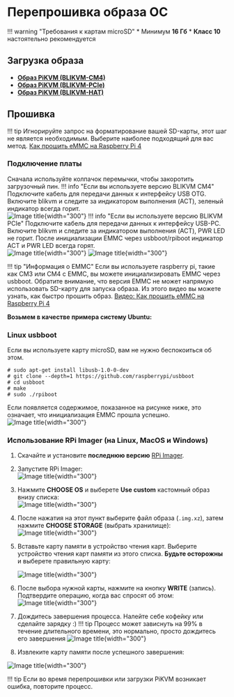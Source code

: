 # Перепрошивка образа ОС

!!! warning "Требования к картам microSD"
    * Минимум **16 Гб**
    * **Класс 10** настоятельно рекомендуется

## Загрузка образа

* **[Образ PiKVM (BLIKVM-CM4)](https://drive.google.com/file/d/1wBeygdHefMrdtQUCm6dKgQg1b8D4yIhk/view?usp=sharing)**
* **[Образ PiKVM (BLIKVM-PCIe)](https://drive.google.com/file/d/1lsZRhSrK3w_OE7MG1ycY6YeiT3jfJS4A/view?usp=sharing)**
* **[Образ PiKVM (BLIKVM-HAT)](https://mgk9cjip0o.feishu.cn/file/boxcnYAhGhLxaEVOQdSrNiD1Pbg?from=from_copylink)**

## Прошивка

!!! tip
    Игнорируйте запрос на форматирование вашей SD-карты, этот шаг не является необходимым. Выберите наиболее подходящий для вас метод.
    [Как прошить eMMC на Raspberry Pi 4](https://www.youtube.com/watch?v=jp_mF1RknU4)

### Подключение платы
Сначала используйте колпачок перемычки, чтобы закоротить загрузочный пин.
!!! info "Если вы используете версию BLIKVM CM4"
    Подключите кабель для передачи данных к интерфейсу USB OTG. Включите blikvm и следите за индикатором выполнения (ACT), зеленый индикатор всегда горит.  
    ![Image title](assets/images/flash_os/flash_led-300x300.png){width="300"}
!!! info "Если вы используете версию BLIKVM PCIe"
    Подключите кабель для передачи данных к интерфейсу USB-PC. Включите blikvm и следите за индикатором выполнения (ACT), PWR LED не горит. 
    После инициализации EMMC через usbboot/rpiboot индикатор ACT и PWR LED всегда горят.  
    ![Image title](assets/images/flash_os/pcie-flash-boot.jpg){width="300"}
    ![Image title](assets/images/flash_os/pcie_flash_after_rpiboot.jpg){width="300"}
    
!!! tip "Информация о EMMC"
    Если вы используете raspberry pi, такие как CM3 или CM4 с EMMC, вы можете инициализировать EMMC через usbboot. Обратите внимание, что версия EMMC не может напрямую использовать SD-карту для запуска образа. Из этого видео вы можете узнать, как быстро прошить образ. [Видео: Как прошить eMMC на Raspberry Pi 4](https://www.youtube.com/watch?v=jp_mF1RknU4)

**Возьмем в качестве примера систему Ubuntu:**
###  Linux usbboot
Если вы используете карту microSD, вам не нужно беспокоиться об этом.
```
# sudo apt-get install libusb-1.0-0-dev  
# git clone --depth=1 https://github.com/raspberrypi/usbboot
# cd usbboot
# make
# sudo ./rpiboot
```
Если появляется содержимое, показанное на рисунке ниже, это означает, что инициализация EMMC прошла успешно.  
![Image title](assets/images/flash_os/flash_rpiboot.png){width="300"}

### Использование RPi Imager (на Linux, MacOS и Windows)

1. Скачайте и установите **последнюю версию** [RPi Imager](https://github.com/raspberrypi/rpi-imager/releases).

2. Запустите RPi Imager:  
![Image title](assets/images/flash_os/flash_rpi.png){width="300"}  

3. Нажмите **CHOOSE OS** и выберете **Use custom** кастомный образ внизу списка:  
![Image title](assets/images/flash_os/flash_choose_os.png){width="300"}

4. После нажатия на этот пункт выберите файл образа (`.img.xz`), затем нажмите **CHOOSE STORAGE** (выбрать хранилище):  
![Image title](assets/images/flash_os/flash_img.png){width="300"}

5. Вставьте карту памяти в устройство чтения карт. Выберите устройство чтения карт памяти из этого списка. **Будьте осторожны** и выберете правильную карту:   

    ![Image title](assets/images/flash_os/flash_storage.png){width="300"}

6. После выбора нужной карты, нажмите на кнопку **WRITE** (запись). Подтвердите операцию, когда вас спросят об этом:  
![Image title](assets/images/flash_os/flash_write.png){width="300"} 

7. Дождитесь завершения процесса. Налейте себе кофейку или сделайте зарядку :) 
!!! tip
    Процесс может зависнуть на 99% в течение длительного времени, это нормально, просто дождитесь его завершения
![Image title](assets/images/flash_os/flash_wait_process.png){width="300"}

8. Извлеките карту памяти после успешного завершения: 

![Image title](assets/images/flash_os/flash_write_successful.png){width="300"}

!!! tip
    Если во время перепрошивки или загрузки PiKVM возникает ошибка, повторите процесс.
